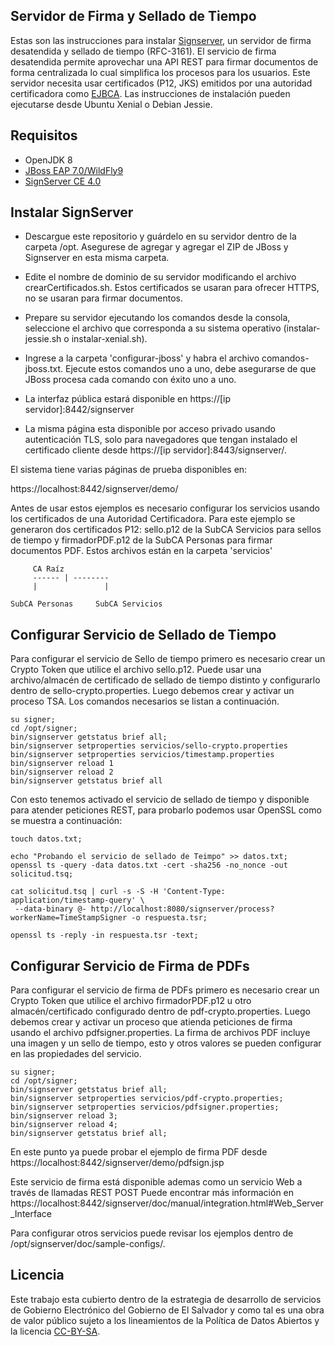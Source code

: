 ## Servidor de Firma y Sellado de Tiempo

Estas son las instrucciones para instalar [Signserver](https://www.signserver.org/), un servidor de firma desatendida y sellado de tiempo (RFC-3161). El servicio de firma desatendida permite aprovechar una API REST para firmar documentos de forma centralizada lo cual simplifica los procesos para los usuarios. Este servidor necesita usar certificados (P12, JKS) emitidos por una autoridad certificadora como [EJBCA](https://github.com/egobsv/certificadora). Las instrucciones de instalación pueden ejecutarse desde Ubuntu Xenial o Debian Jessie. 

## Requisitos

* OpenJDK 8
* [JBoss EAP 7.0/WildFly9](https://developers.redhat.com/download-manager/file/jboss-eap-7.0.0.zip) 
* [SignServer CE 4.0](https://sourceforge.net/projects/signserver/files/signserver/4.0/signserver-ce-4.0.0-bin.zip)


## Instalar SignServer

- Descargue este repositorio y guárdelo en su servidor dentro de la carpeta /opt. Asegurese de agregar y agregar el ZIP de JBoss y Signserver en esta misma carpeta.
 
- Edite el nombre de dominio de su servidor modificando el archivo crearCertificados.sh. Estos certificados se usaran para ofrecer HTTPS, no se usaran para firmar documentos.

- Prepare su servidor ejecutando los comandos desde la consola, seleccione el archivo que corresponda a su sistema operativo (instalar-jessie.sh o instalar-xenial.sh).  

- Ingrese a la carpeta 'configurar-jboss' y habra el archivo comandos-jboss.txt. Ejecute estos comandos uno a uno, debe asegurarse de que JBoss procesa cada comando con éxito uno a uno. 

- La interfaz pública estará disponible en https://[ip servidor]:8442/signserver 

- La misma página esta disponible por acceso privado usando autenticación TLS, solo para navegadores que tengan instalado el certificado cliente desde https://[ip servidor]:8443/signserver/. 

El sistema tiene varias páginas de prueba disponibles en:

https://localhost:8442/signserver/demo/

Antes de usar estos ejemplos es necesario configurar los servicios usando los certificados de una Autoridad Certificadora. Para este ejemplo se generaron dos certificados P12: sello.p12 de la SubCA Servicios para sellos de tiempo y  firmadorPDF.p12  de la SubCA Personas para firmar documentos PDF. Estos archivos están en la carpeta 'servicios'

```
 	 CA Raíz
     ------ | --------
     |               |

SubCA Personas     SubCA Servicios
```

## Configurar Servicio de Sellado de Tiempo

Para configurar el servicio de Sello de tiempo primero es necesario crear un Crypto Token que utilice el archivo sello.p12. Puede usar una archivo/almacén de certificado de sellado de tiempo distinto y configurarlo dentro de sello-crypto.properties. Luego debemos crear y activar un proceso TSA. Los comandos necesarios se listan a continuación. 

```
su signer;
cd /opt/signer;
bin/signserver getstatus brief all;
bin/signserver setproperties servicios/sello-crypto.properties
bin/signserver setproperties servicios/timestamp.properties
bin/signserver reload 1
bin/signserver reload 2
bin/signserver getstatus brief all
```

Con esto tenemos activado el servicio de sellado de tiempo y disponible para atender peticiones REST, para probarlo podemos usar OpenSSL como se muestra a continuación:

```
touch datos.txt;

echo "Probando el servicio de sellado de Teimpo" >> datos.txt;
openssl ts -query -data datos.txt -cert -sha256 -no_nonce -out solicitud.tsq;

cat solicitud.tsq | curl -s -S -H 'Content-Type: application/timestamp-query' \
 --data-binary @- http://localhost:8080/signserver/process?workerName=TimeStampSigner -o respuesta.tsr;

openssl ts -reply -in respuesta.tsr -text;
```


## Configurar Servicio de Firma de PDFs

Para configurar el servicio de firma de PDFs primero es necesario crear un Crypto Token que utilice el archivo firmadorPDF.p12 u otro almacén/certificado configurado dentro de pdf-crypto.properties.  Luego debemos crear y activar un proceso que atienda peticiones de firma usando el archivo pdfsigner.properties. La firma de archivos PDF incluye una imagen y un sello de tiempo, esto y otros valores se pueden configurar en las propiedades del servicio.

```
su signer;
cd /opt/signer;
bin/signserver getstatus brief all;
bin/signserver setproperties servicios/pdf-crypto.properties;
bin/signserver setproperties servicios/pdfsigner.properties;
bin/signserver reload 3;
bin/signserver reload 4;
bin/signserver getstatus brief all;
```  

En este punto ya puede probar el ejemplo de firma PDF desde https://localhost:8442/signserver/demo/pdfsign.jsp

Este servicio de firma está disponible ademas como un servicio Web a través de llamadas REST POST Puede encontrar más información en https://localhost:8442/signserver/doc/manual/integration.html#Web_Server_Interface 

Para configurar otros servicios puede revisar los ejemplos dentro de /opt/signserver/doc/sample-configs/.

## Licencia

Este trabajo esta cubierto dentro de la estrategia de desarrollo de servicios de Gobierno Electrónico del Gobierno de El Salvador y como tal es una obra de valor público sujeto a los lineamientos de la Política de Datos Abiertos y la licencia [CC-BY-SA](https://creativecommons.org/licenses/by-sa/3.0/deed.es).  
